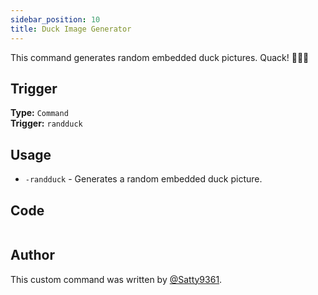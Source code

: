 ```yaml
---
sidebar_position: 10
title: Duck Image Generator
---
```


This command generates random embedded duck pictures. Quack! 🦆🦆🦆

## Trigger

**Type:** `Command`<br />
**Trigger:** `randduck`

## Usage

- `-randduck` - Generates a random embedded duck picture.

## Code

```go file=../../../src/fun/duck.go.tmpl

```

## Author

This custom command was written by [@Satty9361](https://github.com/Satty9361).
